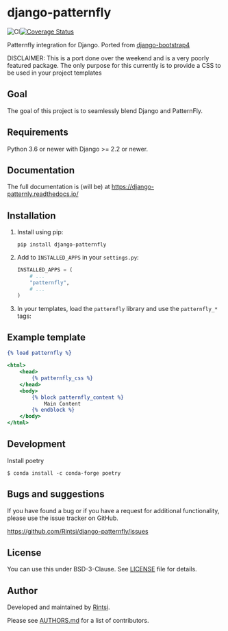 # django-patternfly

![CI](https://github.com/Rintsi/django-patternfly/workflows/CI/badge.svg)[![Coverage Status](https://coveralls.io/repos/github/Rintsi/django-patternfly/badge.svg?branch=master)](https://coveralls.io/github/Rintsi/django-patternfly?branch=master)

Patternfly integration for Django. Ported from [django-bootstrap4](https://github.com/zostera/django-bootstrap4)

DISCLAIMER: This is a port done over the weekend and is a very poorly featured
package. The only purpose for this currently is to provide a CSS to be used in
your project templates

## Goal

The goal of this project is to seamlessly blend Django and PatternFly.

## Requirements

Python 3.6 or newer with Django >= 2.2 or newer.

## Documentation

The full documentation is (will be) at https://django-patternly.readthedocs.io/

## Installation

1. Install using pip:

   ```shell script
   pip install django-patternfly
   ```


2. Add to `INSTALLED_APPS` in your `settings.py`:

   ```python
   INSTALLED_APPS = (
       # ...
       "patternfly",
       # ...
   )
   ```

3. In your templates, load the `patternfly` library and use the `patternfly_*` tags:

## Example template

```djangotemplate
{% load patternfly %}

<html>
    <head>
        {% patternfly_css %}
    </head>
    <body>
        {% block patternfly_content %}
            Main Content
        {% endblock %}
    </body>
</html>
```

## Development

Install poetry

```shell script
$ conda install -c conda-forge poetry
```

## Bugs and suggestions

If you have found a bug or if you have a request for additional functionality, please use the issue tracker on GitHub.

https://github.com/Rintsi/django-patternfly/issues

## License

You can use this under BSD-3-Clause. See [LICENSE](LICENSE) file for details.

## Author

Developed and maintained by [Rintsi](https://linkedin.com/in/rintsi).

Please see [AUTHORS.md](AUTHORS.md) for a list of contributors.
